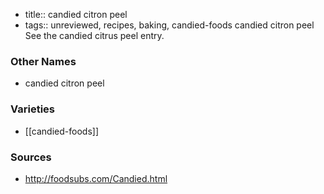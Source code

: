 - title:: candied citron peel
- tags:: unreviewed, recipes, baking, candied-foods
candied citron peel See the candied citrus peel entry.

### Other Names

* candied citron peel

### Varieties

* [[candied-foods]]

### Sources
* http://foodsubs.com/Candied.html
